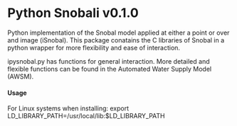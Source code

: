 # Python Snobali v0.1.0
Python implementation of the Snobal model applied at either a point or over
and image (iSnobal). This package conatains the C libraries of Snobal in a python
wrapper for more flexibility and ease of interaction.

ipysnobal.py has functions for general interaction.
More detailed and flexible functions can be found in the Automated Water
Supply Model (AWSM).

#### Usage
For Linux systems when installing:
export LD_LIBRARY_PATH=/usr/local/lib:$LD_LIBRARY_PATH
